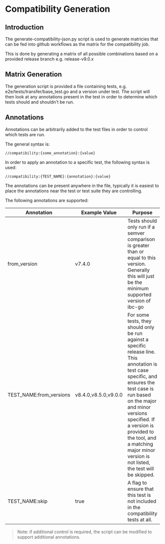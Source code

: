 # Compatibility Generation

## Introduction

The generate-compatibility-json.py script is used to generate matricies that can be fed into github workflows
as the matrix for the compatibility job.

This is done by generating a matrix of all possible combinations based on a provided release branch
e.g. release-v9.0.x

## Matrix Generation

The generation script is provided a file containing tests, e.g. e2e/tests/transfer/base_test.go and a version under
test. The script will then look at any annotations present in the test in order to determine which tests should
and shouldn't be run.

## Annotations

Annotations can be arbitrarily added to the test files in order to control which tests are run.

The general syntax is:

`//compatibility:{some_annotation}:{value}`

In order to apply an annotation to a specific test, the following syntax is used:

`//compatibility:{TEST_NAME}:{annotation}:{value}`

The annotations can be present anywhere in the file, typically it is easiest to place the annotations near the test
or test suite they are controlling.

The following annotations are supported:

| Annotation              | Example Value        | Purpose                                                                                                                                                                                                                                                                                                             | Example in test file                                                                 |
|-------------------------|----------------------|---------------------------------------------------------------------------------------------------------------------------------------------------------------------------------------------------------------------------------------------------------------------------------------------------------------------|--------------------------------------------------------------------------------------|
| from_version            | v7.4.0               | Tests should only run if a semver comparison is greater than or equal to this version. Generally this will just be the minimum supported version of ibc-go                                                                                                                                                          | // compatibility:from_version:v7.4.0                                                 |
| TEST_NAME:from_versions | v8.4.0,v8.5.0,v9.0.0 | For some tests, they should only be run against a specific release line. This annotation is test case specific, and ensures the test case is run based on the major and minor versions specified. If a version is provided to the tool, and a matching major minor version is not listed, the test will be skipped. | // compatibility:TestScheduleIBCUpgrade_Succeeds:from_versions: v8.4.0,v8.5.0,v9.0.0 |
| TEST_NAME:skip          | true                 | A flag to ensure that this test is not included in the compatibility tests at all.                                                                                                                                                                                                                                  | // compatibility:TestMsgSendTx_SuccessfulSubmitGovProposal:skip:true                 |

> Note: if additional control is required, the script can be modified to support additional annotations.

